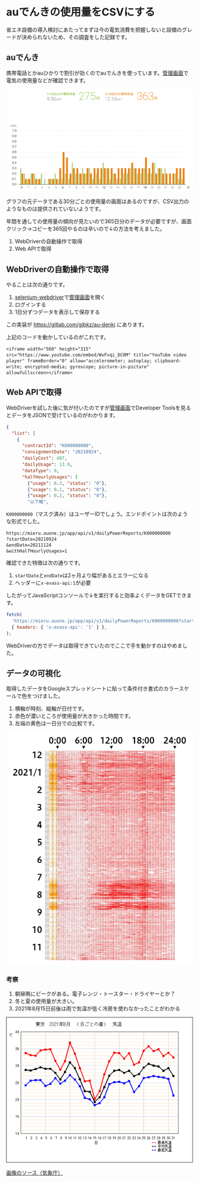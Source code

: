 # auでんきの使用量をCSVにする

省エネ設備の導入検討にあたってまずは今の電気消費を把握しないと設備のグレードが決められないため、その調査をした記録です。

## auでんき

携帯電話とかauひかりで割引が効くのでauでんきを使っています。[管理画面]で電気の使用量などが確認できます。

[管理画面]: https://mieru.auone.jp/#/results/daily

![使用量のグラフの例](./daily.png)

グラフの元データである30分ごとの使用量の画面はあるのですが、CSV出力のようなものは提供されていないようです。

年間を通しての使用量の傾向が見たいので365日分のデータが必要ですが、画面クリック→コピーを365回やるのは辛いので↓の方法を考えました。

1. WebDriverの自動操作で取得
2. Web APIで取得

## WebDriverの自動操作で取得

やることは次の通りです。

1. [selenium-webdriver]で[管理画面]を開く
2. ログインする
3. 1日分ずつデータを表示して保存する

この実装が https://gitlab.com/gjbkz/au-denki にあります。

上記のコードを動かしているのがこれです。

```youtube
<iframe width="560" height="315" src="https://www.youtube.com/embed/WvFvqi_DCOM" title="YouTube video player" frameBorder="0" allow="accelerometer; autoplay; clipboard-write; encrypted-media; gyroscope; picture-in-picture" allowfullscreen></iframe>
```

[selenium-webdriver]: https://www.npmjs.com/package/selenium-webdriver

## Web APIで取得

WebDriverを試した後に気が付いたのですが[管理画面]でDeveloper Toolsを見るとデータをJSONで受けているのがわかります。

```json Web APIのレスポンス
{
  "list": [
    {
      "contractId": "K000000000",
      "consignmentDate": "20210924",
      "dailyCost": 407,
      "dailyUsage": 13.9,
      "dataType": 0,
      "halfHourlyUsages": [
        {"usage": 0.3, "status": "0"},
        {"usage": 0.1, "status": "0"},
        {"usage": 0.2, "status": "0"},
        "以下略",
```

`K000000000`（マスク済み）はユーザーIDでしょう。エンドポイントは次のような形式でした。

```
https://mieru.auone.jp/app/api/v1/dailyPowerReports/K000000000
?startDate=20210924
&endDate=20211124
&withHalfHourlyUsages=1
```

確認できた特徴は次の通りです。

1. `startDate`と`endDate`は2ヶ月より幅があるとエラーになる
1. ヘッダーに`x-evass-api:1`が必要

したがってJavaScriptコンソールで↓を実行すると効率よくデータをGETできます。

```javascript 9月と10月のデータをGETするスクリプト
fetch(
  'https://mieru.auone.jp/app/api/v1/dailyPowerReports/K000000000?startDate=20210901&endDate=20211101&withHalfHourlyUsages=1',
  { headers: { 'x-evass-api': '1' } },
);
```

WebDriverの方でデータは取得できていたのでここで手を動かすのはやめました。

## データの可視化

取得したデータをGoogleスプレッドシートに貼って条件付き書式のカラースケールで色をつけました。

1. 横軸が時刻、縦軸が日付です。
2. 赤色が濃いところが使用量が大きかった時間です。
3. 左端の黄色は一日分での比較です。

![使用量の傾向](./usage.png)

### 考察

1. 朝昼晩にピークがある。電子レンジ・トースター・ドライヤーとか？
2. 冬と夏の使用量が大きい。
3. 2021年8月15日前後は雨で気温が低く冷房を使わなかったことがわかる

![（参考）2021年8月の気温](./2021-8.png)

[画像のソース（気象庁）](https://www.data.jma.go.jp/obd/stats/etrn/view/daily_s1.php?prec_no=44&block_no=47662&year=2021&month=08&day=&view=g_tem)
